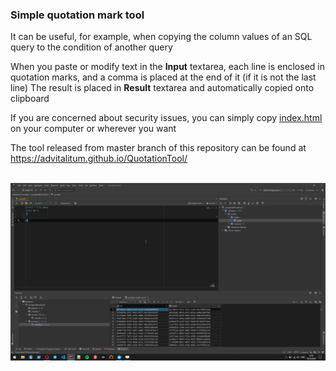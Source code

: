 ### Simple quotation mark tool

It can be useful, for example, when copying the column values of an SQL query to the condition of another query

When you paste or modify text in the **Input** textarea, each line is enclosed in quotation marks, and a comma is placed at the end of it (if it is not the last line)
The result is placed in **Result** textarea and automatically copied onto clipboard

If you are concerned about security issues, you can simply copy [index.html](https://github.com/Advitalitum/QuotationTool/blob/main/index.html) on your computer or wherever you want

The tool released from master branch of this repository can be found at https://advitalitum.github.io/QuotationTool/
<br/><br/>

![Usage](https://github.com/Advitalitum/QuotationTool/blob/3aedf300298f71897c6846e1bbb6161649c3ad4f/QuotationTool.gif)
